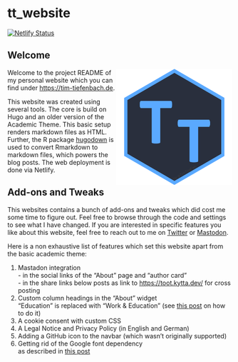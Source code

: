 
<!-- README.md is generated from README.Rmd. Please edit that file -->

# tt_website

<!-- badges: start -->

[![Netlify
Status](https://api.netlify.com/api/v1/badges/8d6c58a6-10a3-46d9-b2d1-e4123ecdb2c5/deploy-status)](https://app.netlify.com/sites/timteafan/deploys)
<!-- badges: end -->

## Welcome

<p id="logop">
<a id="logo" href="https://raw.githubusercontent.com/TimTeaFan/tt_website/main/logo.png"><img src="https://raw.githubusercontent.com/TimTeaFan/tt_website/main/logo.png" alt="website's logo showing the letter T two times" align="right" width=260></a>
</p>

Welcome to the project README of my personal website which you can find
under <https://tim-tiefenbach.de>.

This website was created using several tools. The core is build on Hugo
and an older version of the Academic Theme. This basic setup renders
markdown files as HTML. Further, the R package
[hugodown](https://hugodown.r-lib.org) is used to convert Rmarkdown to
markdown files, which powers the blog posts. The web deployment is done
via Netlify.

## Add-ons and Tweaks

This websites contains a bunch of add-ons and tweaks which did cost me
some time to figure out. Feel free to browse through the code and
settings to see what I have changed. If you are interested in specific
features you like about this website, feel free to reach out to me on
[Twitter](https://twitter.com/timteafan) or
[Mastodon](https://fosstodon.org/@TimTeaFan).

Here is a non exhaustive list of features which set this website apart
from the basic academic theme:

1.  Mastadon integration<br>- in the social links of the “About” page
    and “author card”<br> - in the share links below posts as link to
    <https://toot.kytta.dev/> for cross posting
2.  Custom column headings in the “About” widget<br>“Education” is
    replaced with “Work & Education” (see [this
    post](https://stackoverflow.com/a/63074154/9349302) on how to do it)
3.  A cookie consent with custom CSS
4.  A Legal Notice and Privacy Policy (in English and German)
5.  Adding a GitHub icon to the navbar (which wasn’t originally
    supported)
6.  Getting rid of the Google font dependency<br>as described in [this
    post](https://www.chrislockard.net/posts/using-local-fonts-hugo-academic-theme/)
